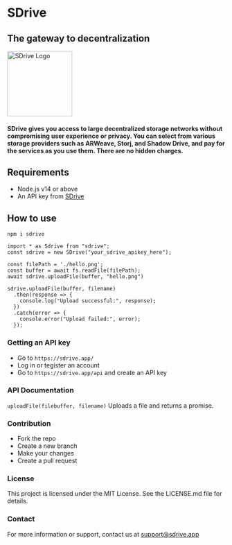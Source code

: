 # SDrive 

## The gateway to decentralization

<img src="https://static.sdrive.app/images/sdrive-logo-transparent.png" width="150" alt="SDrive Logo">

#### SDrive gives you access to large decentralized storage networks without compromising user experience or privacy. You can select from various storage providers such as ARWeave, Storj, and Shadow Drive, and pay for the services as you use them. There are no hidden charges.

## Requirements

- Node.js v14 or above
- An API key from [SDrive](https://sdrive.app/api)

## How to use

`npm i sdrive`

```
import * as Sdrive from "sdrive";
const sdrive = new SDrive("your_sdrive_apikey_here");

const filePath = './hello.png';
const buffer = await fs.readFile(filePath);
await sdrive.uploadFile(buffer, "hello.png")

sdrive.uploadFile(buffer, filename)
  .then(response => {
    console.log("Upload successful:", response);
  })
  .catch(error => {
    console.error("Upload failed:", error);
  });
```

### Getting an API key

- Go to `https://sdrive.app/`
- Log in or tegister an account 
- Go to `https://sdrive.app/api` and create an API key

### API Documentation
`uploadFile(filebuffer, filename)` Uploads a file and returns a promise.


### Contribution
- Fork the repo
- Create a new branch
- Make your changes
- Create a pull request

### License

This project is licensed under the MIT License. See the LICENSE.md file for details.

### Contact

For more information or support, contact us at support@sdrive.app


